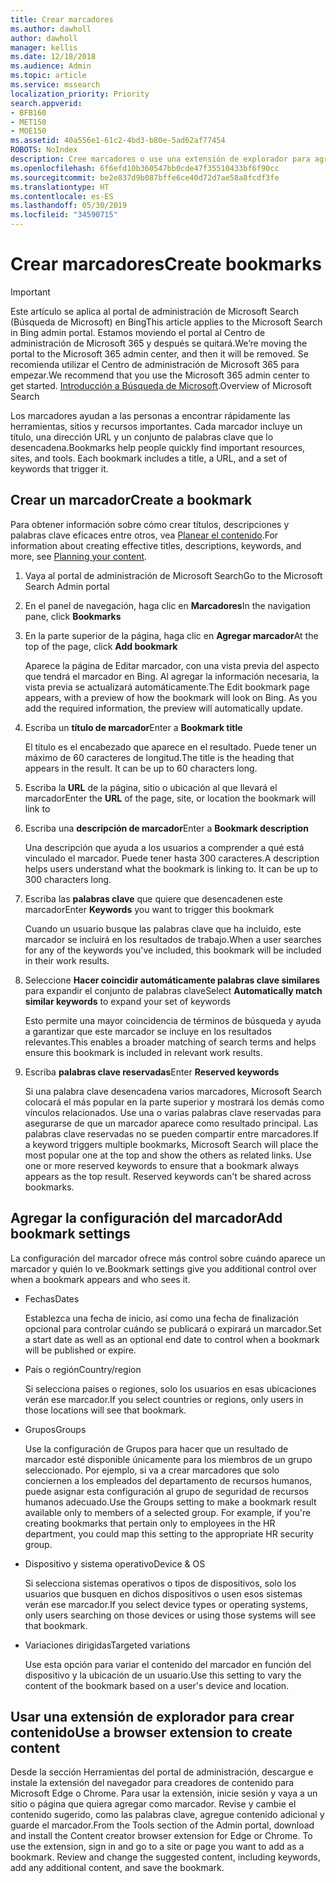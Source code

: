 ```yaml
---
title: Crear marcadores
ms.author: dawholl
author: dawholl
manager: kellis
ms.date: 12/18/2018
ms.audience: Admin
ms.topic: article
ms.service: mssearch
localization_priority: Priority
search.appverid:
- BFB160
- MET150
- MOE150
ms.assetid: 40a556e1-61c2-4bd3-b80e-5ad62af77454
ROBOTS: NoIndex
description: Cree marcadores o use una extensión de explorador para agregarlos a los resultados de trabajo de Microsoft Search
ms.openlocfilehash: 6f6efd10b360547bb0cde47f35510433bf6f90cc
ms.sourcegitcommit: be2e837d9b087bffe6ce40d72d7ae58a8fcdf3fe
ms.translationtype: HT
ms.contentlocale: es-ES
ms.lasthandoff: 05/30/2019
ms.locfileid: "34590715"
---
```

# <a name="create-bookmarks"></a><span data-ttu-id="486cd-103">Crear marcadores</span><span class="sxs-lookup"><span data-stu-id="486cd-103">Create bookmarks</span></span>

> [!IMPORTANT]
> <span data-ttu-id="486cd-104">Este artículo se aplica al portal de administración de Microsoft Search (Búsqueda de Microsoft) en Bing</span><span class="sxs-lookup"><span data-stu-id="486cd-104">This article applies to the Microsoft Search in Bing admin portal.</span></span> <span data-ttu-id="486cd-105">Estamos moviendo el portal al Centro de administración de Microsoft 365 y después se quitará.</span><span class="sxs-lookup"><span data-stu-id="486cd-105">We’re moving the portal to the Microsoft 365 admin center, and then it will be removed.</span></span> <span data-ttu-id="486cd-106">Se recomienda utilizar el Centro de administración de Microsoft 365 para empezar.</span><span class="sxs-lookup"><span data-stu-id="486cd-106">We recommend that you use the Microsoft 365 admin center to get started.</span></span> <span data-ttu-id="486cd-107">[Introducción a Búsqueda de Microsoft](overview-microsoft-search.md).</span><span class="sxs-lookup"><span data-stu-id="486cd-107">Overview of Microsoft Search</span></span>
    
<span data-ttu-id="486cd-p102">Los marcadores ayudan a las personas a encontrar rápidamente las herramientas, sitios y recursos importantes. Cada marcador incluye un título, una dirección URL y un conjunto de palabras clave que lo desencadena.</span><span class="sxs-lookup"><span data-stu-id="486cd-p102">Bookmarks help people quickly find important resources, sites, and tools. Each bookmark includes a title, a URL, and a set of keywords that trigger it.</span></span>
  
## <a name="create-a-bookmark"></a><span data-ttu-id="486cd-110">Crear un marcador</span><span class="sxs-lookup"><span data-stu-id="486cd-110">Create a bookmark</span></span>

<span data-ttu-id="486cd-111">Para obtener información sobre cómo crear títulos, descripciones y palabras clave eficaces entre otros, vea [Planear el contenido](plan-your-content.md).</span><span class="sxs-lookup"><span data-stu-id="486cd-111">For information about creating effective titles, descriptions, keywords, and more, see [Planning your content](plan-your-content.md).</span></span>
  
1. <span data-ttu-id="486cd-112">Vaya al portal de administración de Microsoft Search</span><span class="sxs-lookup"><span data-stu-id="486cd-112">Go to the Microsoft Search Admin portal</span></span>
    
2. <span data-ttu-id="486cd-113">En el panel de navegación, haga clic en **Marcadores**</span><span class="sxs-lookup"><span data-stu-id="486cd-113">In the navigation pane, click **Bookmarks**</span></span>
    
3. <span data-ttu-id="486cd-114">En la parte superior de la página, haga clic en **Agregar marcador**</span><span class="sxs-lookup"><span data-stu-id="486cd-114">At the top of the page, click **Add bookmark**</span></span>
    
    <span data-ttu-id="486cd-p103">Aparece la página de Editar marcador, con una vista previa del aspecto que tendrá el marcador en Bing. Al agregar la información necesaria, la vista previa se actualizará automáticamente.</span><span class="sxs-lookup"><span data-stu-id="486cd-p103">The Edit bookmark page appears, with a preview of how the bookmark will look on Bing. As you add the required information, the preview will automatically update.</span></span>
    
4. <span data-ttu-id="486cd-117">Escriba un **título de marcador**</span><span class="sxs-lookup"><span data-stu-id="486cd-117">Enter a **Bookmark title**</span></span>
    
    <span data-ttu-id="486cd-p104">El título es el encabezado que aparece en el resultado. Puede tener un máximo de 60 caracteres de longitud.</span><span class="sxs-lookup"><span data-stu-id="486cd-p104">The title is the heading that appears in the result. It can be up to 60 characters long.</span></span>
    
5. <span data-ttu-id="486cd-120">Escriba la **URL** de la página, sitio o ubicación al que llevará el marcador</span><span class="sxs-lookup"><span data-stu-id="486cd-120">Enter the **URL** of the page, site, or location the bookmark will link to</span></span> 
    
6. <span data-ttu-id="486cd-121">Escriba una **descripción de marcador**</span><span class="sxs-lookup"><span data-stu-id="486cd-121">Enter a **Bookmark description**</span></span>
    
    <span data-ttu-id="486cd-p105">Una descripción que ayuda a los usuarios a comprender a qué está vinculado el marcador. Puede tener hasta 300 caracteres.</span><span class="sxs-lookup"><span data-stu-id="486cd-p105">A description helps users understand what the bookmark is linking to. It can be up to 300 characters long.</span></span>
    
7. <span data-ttu-id="486cd-124">Escriba las **palabras clave** que quiere que desencadenen este marcador</span><span class="sxs-lookup"><span data-stu-id="486cd-124">Enter **Keywords** you want to trigger this bookmark</span></span> 
    
    <span data-ttu-id="486cd-125">Cuando un usuario busque las palabras clave que ha incluido, este marcador se incluirá en los resultados de trabajo.</span><span class="sxs-lookup"><span data-stu-id="486cd-125">When a user searches for any of the keywords you've included, this bookmark will be included in their work results.</span></span>
    
8. <span data-ttu-id="486cd-126">Seleccione **Hacer coincidir automáticamente palabras clave similares** para expandir el conjunto de palabras clave</span><span class="sxs-lookup"><span data-stu-id="486cd-126">Select **Automatically match similar keywords** to expand your set of keywords</span></span> 
    
    <span data-ttu-id="486cd-127">Esto permite una mayor coincidencia de términos de búsqueda y ayuda a garantizar que este marcador se incluye en los resultados relevantes.</span><span class="sxs-lookup"><span data-stu-id="486cd-127">This enables a broader matching of search terms and helps ensure this bookmark is included in relevant work results.</span></span>
    
9. <span data-ttu-id="486cd-128">Escriba **palabras clave reservadas**</span><span class="sxs-lookup"><span data-stu-id="486cd-128">Enter **Reserved keywords**</span></span>
    
    <span data-ttu-id="486cd-p106">Si una palabra clave desencadena varios marcadores, Microsoft Search colocará el más popular en la parte superior y mostrará los demás como vínculos relacionados. Use una o varias palabras clave reservadas para asegurarse de que un marcador aparece como resultado principal. Las palabras clave reservadas no se pueden compartir entre marcadores.</span><span class="sxs-lookup"><span data-stu-id="486cd-p106">If a keyword triggers multiple bookmarks, Microsoft Search will place the most popular one at the top and show the others as related links. Use one or more reserved keywords to ensure that a bookmark always appears as the top result. Reserved keywords can't be shared across bookmarks.</span></span>
    
## <a name="add-bookmark-settings"></a><span data-ttu-id="486cd-132">Agregar la configuración del marcador</span><span class="sxs-lookup"><span data-stu-id="486cd-132">Add bookmark settings</span></span>

<span data-ttu-id="486cd-133">La configuración del marcador ofrece más control sobre cuándo aparece un marcador y quién lo ve.</span><span class="sxs-lookup"><span data-stu-id="486cd-133">Bookmark settings give you additional control over when a bookmark appears and who sees it.</span></span>
  
- <span data-ttu-id="486cd-134">Fechas</span><span class="sxs-lookup"><span data-stu-id="486cd-134">Dates</span></span>
    
    <span data-ttu-id="486cd-135">Establezca una fecha de inicio, así como una fecha de finalización opcional para controlar cuándo se publicará o expirará un marcador.</span><span class="sxs-lookup"><span data-stu-id="486cd-135">Set a start date as well as an optional end date to control when a bookmark will be published or expire.</span></span> 
    
- <span data-ttu-id="486cd-136">País o región</span><span class="sxs-lookup"><span data-stu-id="486cd-136">Country/region</span></span>
    
    <span data-ttu-id="486cd-137">Si selecciona países o regiones, solo los usuarios en esas ubicaciones verán ese marcador.</span><span class="sxs-lookup"><span data-stu-id="486cd-137">If you select countries or regions, only users in those locations will see that bookmark.</span></span>
    
- <span data-ttu-id="486cd-138">Grupos</span><span class="sxs-lookup"><span data-stu-id="486cd-138">Groups</span></span>
    
    <span data-ttu-id="486cd-p107">Use la configuración de Grupos para hacer que un resultado de marcador esté disponible únicamente para los miembros de un grupo seleccionado. Por ejemplo, si va a crear marcadores que solo conciernen a los empleados del departamento de recursos humanos, puede asignar esta configuración al grupo de seguridad de recursos humanos adecuado.</span><span class="sxs-lookup"><span data-stu-id="486cd-p107">Use the Groups setting to make a bookmark result available only to members of a selected group. For example, if you're creating bookmarks that pertain only to employees in the HR department, you could map this setting to the appropriate HR security group.</span></span>
    
- <span data-ttu-id="486cd-141">Dispositivo y sistema operativo</span><span class="sxs-lookup"><span data-stu-id="486cd-141">Device &amp; OS</span></span>
    
    <span data-ttu-id="486cd-142">Si selecciona sistemas operativos o tipos de dispositivos, solo los usuarios que busquen en dichos dispositivos o usen esos sistemas verán ese marcador.</span><span class="sxs-lookup"><span data-stu-id="486cd-142">If you select device types or operating systems, only users searching on those devices or using those systems will see that bookmark.</span></span>
    
- <span data-ttu-id="486cd-143">Variaciones dirigidas</span><span class="sxs-lookup"><span data-stu-id="486cd-143">Targeted variations</span></span>
    
    <span data-ttu-id="486cd-144">Use esta opción para variar el contenido del marcador en función del dispositivo y la ubicación de un usuario.</span><span class="sxs-lookup"><span data-stu-id="486cd-144">Use this setting to vary the content of the bookmark based on a user's device and location.</span></span>
    
## <a name="use-a-browser-extension-to-create-content"></a><span data-ttu-id="486cd-145">Usar una extensión de explorador para crear contenido</span><span class="sxs-lookup"><span data-stu-id="486cd-145">Use a browser extension to create content</span></span>

<span data-ttu-id="486cd-p108">Desde la sección Herramientas del portal de administración, descargue e instale la extensión del navegador para creadores de contenido para Microsoft Edge o Chrome. Para usar la extensión, inicie sesión y vaya a un sitio o página que quiera agregar como marcador. Revise y cambie el contenido sugerido, como las palabras clave, agregue contenido adicional y guarde el marcador.</span><span class="sxs-lookup"><span data-stu-id="486cd-p108">From the Tools section of the Admin portal, download and install the Content creator browser extension for Edge or Chrome. To use the extension, sign in and go to a site or page you want to add as a bookmark. Review and change the suggested content, including keywords, add any additional content, and save the bookmark.</span></span>